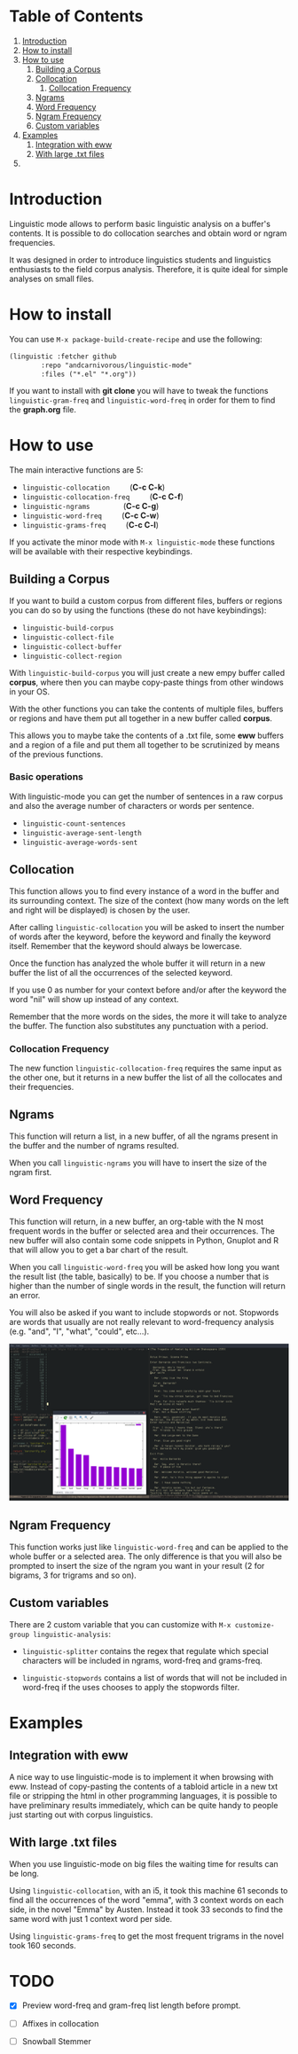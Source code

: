 
# Table of Contents

1.  [Introduction](#org0fed4e4)
2.  [How to install](#orga6106ca)
3.  [How to use](#org0d666de)
    1.  [Building a Corpus](org0fed5e5)
    2.  [Collocation](#orgf47645c)
		1. [Collocation Frequency](orgf47655c)
    2.  [Ngrams](#org1be4169)
    3.  [Word Frequency](#org15e249f)
    4.  [Ngram Frequency](#org0e99341)
    5.  [Custom variables](#orgc3011e0)
4.  [Examples](#org0942831)
    1.  [Integration with eww](#org8c782c7)
    2.  [With large .txt files](#orgd8eafc1)
5.  [](#orge319ec9)



<a id="org0fed4e4"></a>

# Introduction

Linguistic mode allows to perform basic linguistic analysis on a buffer's contents. It is possible to do collocation searches and obtain word or ngram frequencies.

It was designed in order to introduce linguistics students and linguistics enthusiasts to the field corpus analysis. Therefore, it is quite ideal for simple analyses on small files.


<a id="orga6106ca"></a>

# How to install

You can use `M-x package-build-create-recipe` and use the following:

    (linguistic :fetcher github 
    	    :repo "andcarnivorous/linguistic-mode" 
    	    :files ("*.el" "*.org"))

If you want to install with **git clone** you will have to tweak the functions `linguistic-gram-freq` and `linguistic-word-freq` in order for them to find the **graph.org** file.


<a id="org0d666de"></a>

# How to use

The main interactive functions are 5:

-   `linguistic-collocation` &emsp;&emsp; (**C-c C-k**)
-   `linguistic-collocation-freq` &emsp;&emsp; (**C-c C-f**)
-   `linguistic-ngrams` &emsp;&emsp;&emsp;&emsp;(**C-c C-g**)
-   `linguistic-word-freq` &emsp;&emsp; (**C-c C-w**)
-   `linguistic-grams-freq` &emsp;&emsp; (**C-c C-l**)

If you activate the minor mode with `M-x linguistic-mode` these functions will be available with their respective keybindings.

<a id="org0fed5e5"></a>

## Building a Corpus

If you want to build a custom corpus from different files, buffers or regions you can do so by using the functions (these do not have keybindings):

-   `linguistic-build-corpus`
-   `linguistic-collect-file`
-   `linguistic-collect-buffer`
-   `linguistic-collect-region`

With `linguistic-build-corpus` you will just create a new empy buffer called **corpus**, where then you can maybe copy-paste things from other windows in your OS.

With the other functions you can take the contents of multiple files, buffers or regions and have them put all together in a new buffer called **corpus**.

This allows you to maybe take the contents of a .txt file, some **eww** buffers and a region of a file and put them all together to be scrutinized by means of the previous functions.


### Basic operations

With linguistic-mode you can get the number of sentences in a raw corpus and also the average number of characters or words per sentence.

-   `linguistic-count-sentences`
-   `linguistic-average-sent-length`
-   `linguistic-average-words-sent`


<a id="orgf47645c"></a>

## Collocation

This function allows you to find every instance of a word in the buffer and its surrounding context. The size of the context (how many words on the left and right will be displayed) is chosen by the user.

After calling `linguistic-collocation` you will be asked to insert the number of words after the keyword, before the keyword and finally the keyword itself. Remember that the keyword should always be lowercase.

Once the function has analyzed the whole buffer it will return in a new buffer the list of all the occurrences of the selected keyword.

If you use 0 as number for your context before and/or after the keyword the word "nil" will show up instead of any context.

Remember that the more words on the sides, the more it will take to analyze the buffer. The function also substitutes any punctuation with a period.

<a id="orgf47655c"></a>

### Collocation Frequency

The new function `linguistic-collocation-freq` requires the same input as the other one, but it returns in a new buffer the list of all the collocates and their frequencies.


<a id="org1be4169"></a>

## Ngrams

This function will return a list, in a new buffer, of all the ngrams present in the buffer and the number of ngrams resulted.

When you call `linguistic-ngrams` you will have to insert the size of the ngram first. 


<a id="org15e249f"></a>

## Word Frequency

This function will return, in a new buffer, an org-table with the N most frequent words in the buffer or selected area  and their occurrences. The new buffer will also contain some code snippets in Python, Gnuplot and R that will allow you to get a bar chart of the result.

When you call `linguistic-word-freq` you will be asked how long you want the result list (the table, basically) to be. If you choose a number that is higher than the number of single words in the result, the function will return an error.

You will also be asked if you want to include stopwords or not. Stopwords are words that usually are not really relevant to word-frequency analysis (e.g. "and", "I", "what", "could", etc&#x2026;).

![example](./img/wordfreq.png)


<a id="org0e99341"></a>

## Ngram Frequency

This function works just like `linguistic-word-freq` and can be applied to the whole buffer or a selected area. The only difference is that you will also be prompted to insert the size of the ngram you want in your result (2 for bigrams, 3 for trigrams and so on).


<a id="orgc3011e0"></a>

## Custom variables

There are 2 custom variable that you can customize with `M-x customize-group linguistic-analysis`:

-   `linguistic-splitter` contains the regex that regulate which special characters will be included in ngrams, word-freq and grams-freq.

-   `linguistic-stopwords` contains a list of words that will not be included in word-freq if the uses chooses to apply the stopwords filter.


<a id="org0942831"></a>

# Examples


<a id="org8c782c7"></a>

## Integration with eww

A nice way to use linguistic-mode is to implement it when browsing with eww.
Instead of copy-pasting the contents of a tabloid article in a new txt file or stripping the html in other programming languages, it is possible to have preliminary results immediately, which can be quite handy to people just starting out with corpus linguistics.


<a id="orgd8eafc1"></a>

## With large .txt files

When you use linguistic-mode on big files the waiting time for results can be long.

Using `linguistic-collocation`, with an i5, it took this machine 61 seconds to find all the occurrences of the word "emma", with 3 context words on each side, in the novel "Emma" by Austen.
Instead it took 33 seconds to find the same word with just 1 context word per side.

Using `linguistic-grams-freq` to get the most frequent trigrams in the novel took 160 seconds.


<a id="orge319ec9"></a>

# TODO 

-   [X] Preview word-freq and gram-freq list length before prompt.
-   [ ] Affixes in collocation
-   [ ] Snowball Stemmer


